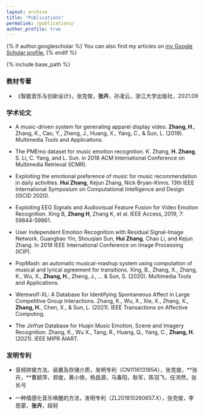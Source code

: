 ```yaml
---
layout: archive
title: "Publications"
permalink: /publications/
author_profile: true
---
```


{% if author.googlescholar %}
  You can also find my articles on <u><a href="{{author.googlescholar}}">my Google Scholar profile</a>.</u>
{% endif %}

{% include base_path %}

<!-- {% for post in site.publications reversed %}
  {% include archive-single.html %}
{% endfor %}-->

### 教材专著

* 《智能音乐与创新设计》，张克俊，**张卉**，孙凌云，浙江大学出版社，2021.09

  

### 学术论文

* A music-driven system for generating apparel display video. **Zhang, H.**, Zhang, K., Cao, Y., Zheng, J., Huang, X., Yang, C., & Sun, L. (2019). Multimedia Tools and Applications.

* The PMEmo dataset for music emotion recognition. K. Zhang, **H. Zhang**, S. Li, C. Yang, and L. Sun. in 2018 ACM International Conference on Multimedia Retrieval (ICMR).

* Exploiting the emotional preference of music for music recommendation in daily activities. **Hui Zhang**, Kejun Zhang, Nick Bryan-Kinns. 13th IEEE International Symposium on Computational Intelligence and Design (ISCID 2020). 

* Exploiting EEG Signals and Audiovisual Feature Fusion for Video Emotion Recognition. Xing B, **Zhang H**, Zhang K, et al. IEEE Access, 2019, 7: 59844-59861.

* User Independent Emotion Recognition with Residual Signal-Image Network. Guanghao Yin, Shouqian Sun, **Hui Zhang**, Chao Li, and Kejun Zhang. In 2019 IEEE International Conference on Image Processing (ICIP).

* PopMash: an automatic musical-mashup system using computation of musical and lyrical agreement for transitions. Xing, B., Zhang, X., Zhang, K., Wu, X., **Zhang, H.**, Zheng, J., ... & Sun, S. (2020). Multimedia Tools and Applications.

* Werewolf-XL: A Database for Identifying Spontaneous Affect in Large Competitive Group Interactions. Zhang, K., Wu, X., Xie, X., Zhang, X., **Zhang, H.**, Chen, X., & Sun, L. (2021). IEEE Transactions on Affective Computing.

* The JinYue Database for Huqin Music Emotion, Scene and Imagery Recognition. Zhang, K., Wu X., Tang, R., Huang, Q.,  Yang, C.,  **Zhang, H.** (2021).  IEEE MIPR AIART.



### 发明专利

* 音频拼接方法、装置及存储介质，发明专利（CN111613195A），张克俊，**张卉，**曹颖萍，郑俊，黄小倚，杨昌源，马春阳，耿军，陈羽飞，任沛然，张长弓

* 一种情感化音乐唤醒的方法，发明专利（ZL201810260657.X），张克俊，李思蒙，**张卉**，段轲

